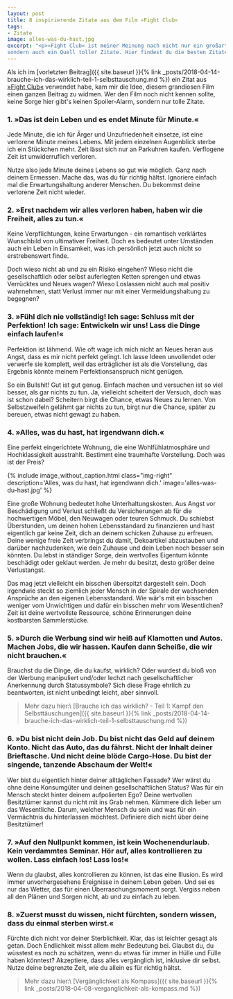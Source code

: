 ```yaml
---
layout: post
title: 8 inspirierende Zitate aus dem Film »Fight Club«
tags:
- Zitate
image: alles-was-du-hast.jpg
excerpt: "<p>»Fight Club« ist meiner Meinung nach nicht nur ein großartiger Film,
sondern auch ein Quell toller Zitate. Hier findest du die besten Zitate.</p>"
---
```


Als ich im [vorletzten Beitrag]({{ site.baseurl }}{% link _posts/2018-04-14-brauche-ich-das-wirklich-teil-1-selbsttauschung.md %})
ein Zitat aus [»Fight Club«](https://www.imdb.com/title/tt0137523/) verwendet
habe, kam mir die Idee, diesem grandiosen Film einen ganzen Beitrag zu widmen.
Wer den Film noch nicht kennen sollte, keine Sorge hier gibt's keinen
Spoiler-Alarm, sondern nur tolle Zitate.

### 1. »Das ist dein Leben und es endet Minute für Minute.«

Jede Minute, die ich für Ärger und Unzufriedenheit einsetze, ist eine
verlorene Minute meines Lebens. Mit jedem einzelnen Augenblick sterbe
ich ein Stückchen mehr. Zeit lässt sich nur an Parkuhren kaufen.
Verflogene Zeit ist unwiderruflich verloren.

Nutze also jede Minute deines Lebens so gut wie möglich. Ganz nach
deinem Ermessen. Mache das, was du für richtig hältst. Ignoriere einfach
mal die Erwartungshaltung anderer Menschen. Du bekommst deine verlorene
Zeit nicht wieder.

### 2. »Erst nachdem wir alles verloren haben, haben wir die Freiheit, alles zu tun.«

Keine Verpflichtungen, keine Erwartungen - ein romantisch verklärtes
Wunschbild von ultimativer Freiheit. Doch es bedeutet unter Umständen
auch ein Leben in Einsamkeit, was ich persönlich jetzt auch nicht so
erstrebenswert finde.

Doch wieso nicht ab und zu ein Risiko eingehen? Wieso nicht die
gesellschaftlich oder selbst auferlegten Ketten sprengen und etwas
Verrücktes und Neues wagen? Wieso Loslassen nicht auch mal positiv
wahrnehmen, statt Verlust immer nur mit einer Vermeidungshaltung zu
begegnen?

### 3. »Fühl dich nie vollständig! Ich sage: Schluss mit der Perfektion! Ich sage: Entwickeln wir uns! Lass die Dinge einfach laufen!«

Perfektion ist lähmend. Wie oft wage ich mich nicht an Neues heran aus
Angst, dass es mir nicht perfekt gelingt. Ich lasse Ideen unvollendet
oder verwerfe sie komplett, weil das erträglicher ist als die
Vorstellung, das Ergebnis könnte meinem Perfektionsanspruch nicht
genügen.

So ein Bullshit! Gut ist gut genug. Einfach machen und versuchen ist so
viel besser, als gar nichts zu tun. Ja, vielleicht scheitert der
Versuch, doch was ist schon dabei? Scheitern birgt die Chance, etwas
Neues zu lernen. Von Selbstzweifeln gelähmt gar nichts zu tun, birgt nur
die Chance, später zu bereuen, etwas nicht gewagt zu haben.

### 4. »Alles, was du hast, hat irgendwann dich.«

Eine perfekt eingerichtete Wohnung, die eine Wohlfühlatmosphäre und
Hochklassigkeit ausstrahlt. Bestimmt eine traumhafte Vorstellung. Doch
was ist der Preis?

{% include image_without_caption.html
  class="img-right"
  description='Alles, was du hast, hat irgendwann dich.'
  image='alles-was-du-hast.jpg'
%}

Eine große Wohnung bedeutet hohe Unterhaltungskosten. Aus Angst vor
Beschädigung und Verlust schließt du Versicherungen ab für die
hochwertigen Möbel, den Neuwagen oder teuren Schmuck. Du schiebst
Überstunden, um deinen hohen Lebensstandard zu finanzieren und hast
eigentlich gar keine Zeit, dich an deinem schicken Zuhause zu erfreuen.
Deine wenige freie Zeit verbringst du damit, Dekoartikel abzustauben und
darüber nachzudenken, wie dein Zuhause und dein Leben noch besser sein
könnten. Du lebst in ständiger Sorge, dein wertvolles Eigentum könnte
beschädigt oder geklaut werden. Je mehr du besitzt, desto größer deine
Verlustangst.

Das mag jetzt vielleicht ein bisschen überspitzt dargestellt sein. Doch
irgendwie steckt so ziemlich jeder Mensch in der Spirale der wachsenden
Ansprüche an den eigenen Lebensstandard. Wie wär's mit ein bisschen
weniger vom Unwichtigen und dafür ein bisschen mehr vom Wesentlichen?
Zeit ist deine wertvollste Ressource, schöne Erinnerungen deine
kostbarsten Sammlerstücke.

### 5. »Durch die Werbung sind wir heiß auf Klamotten und Autos. Machen Jobs, die wir hassen. Kaufen dann Scheiße, die wir nicht brauchen.«

Brauchst du die Dinge, die du kaufst, wirklich? Oder wurdest du bloß von
der Werbung manipuliert und/oder lechzt nach gesellschaftlicher
Anerkennung durch Statussymbole? Sich diese Frage ehrlich zu
beantworten, ist nicht unbedingt leicht, aber sinnvoll.

>Mehr dazu hier:\\
[Brauche ich das wirklich? - Teil 1: Kampf den Selbsttäuschungen]({{ site.baseurl }}{% link _posts/2018-04-14-brauche-ich-das-wirklich-teil-1-selbsttauschung.md %})

### 6. »Du bist nicht dein Job. Du bist nicht das Geld auf deinem Konto. Nicht das Auto, das du fährst. Nicht der Inhalt deiner Brieftasche. Und nicht deine blöde Cargo-Hose. Du bist der singende, tanzende Abschaum der Welt!«

Wer bist du eigentlich hinter deiner alltäglichen Fassade? Wer wärst du
ohne deine Konsumgüter und deinen gesellschaftlichen Status? Was für ein
Mensch steckt hinter deinem aufpolierten Ego? Deine wertvollen
Besitztümer kannst du nicht mit ins Grab nehmen. Kümmere dich lieber um
das Wesentliche. Darum, welcher Mensch du sein und was für ein
Vermächtnis du hinterlassen möchtest. Definiere dich nicht über deine
Besitztümer!

### 7. »Auf den Nullpunkt kommen, ist kein Wochenendurlaub. Kein verdammtes Seminar. Hör auf, alles kontrollieren zu wollen. Lass einfach los! Lass los!«

Wenn du glaubst, alles kontrollieren zu können, ist das eine Illusion.
Es wird immer unvorhergesehene Ereignisse in deinem Leben geben. Und sei
es nur das Wetter, das für einen Überraschungsmoment sorgt. Vergiss
neben all den Plänen und Sorgen nicht, ab und zu einfach zu leben.

### 8. »Zuerst musst du wissen, nicht fürchten, sondern wissen, dass du einmal sterben wirst.«

Fürchte dich nicht vor deiner Sterblichkeit. Klar, das ist leichter
gesagt als getan. Doch Endlichkeit misst allem mehr Bedeutung bei.
Glaubst du, du wüsstest es noch zu schätzen, wenn du etwas für immer in
Hülle und Fülle haben könntest? Akzeptiere, dass alles vergänglich ist,
inklusive dir selbst. Nutze deine begrenzte Zeit, wie du allein es für
richtig hältst.

>Mehr dazu hier:\\
[Vergänglichkeit als Kompass]({{ site.baseurl }}{% link _posts/2018-04-08-verganglichkeit-als-kompass.md %})
